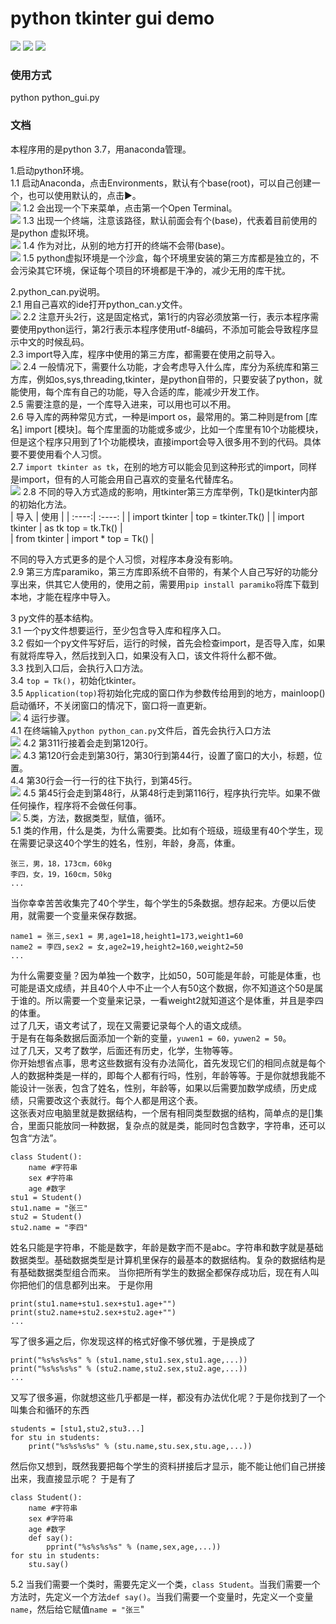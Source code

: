 # python tkinter gui demo   
  
![](https://docimg2.docs.qq.com/image/7Fcj5fiBHJTqebO8TH3vOw)
![](https://docimg1.docs.qq.com/image/7QgKgTjEKhxouogplQvb0A)
![](https://docimg9.docs.qq.com/image/P4sEHeyRD5oq3Z2Z3kkprg)

### 使用方式  
python python_gui.py

### 文档
本程序用的是python 3.7，用anaconda管理。  

1.启动python环境。  
1.1 启动Anaconda，点击Environments，默认有个base(root)，可以自己创建一个，也可以使用默认的，点击▶。  
![](https://docimg8.docs.qq.com/image/TFHF31Fp3jpSz2AyEKkdww)
1.2 会出现一个下来菜单，点击第一个Open Terminal。  
![](https://docimg5.docs.qq.com/image/Sq3sYwDcQM6Y80YguHy78A)
1.3 出现一个终端，注意该路径，默认前面会有个(base)，代表着目前使用的是python 虚拟环境。  
![](https://docimg2.docs.qq.com/image/JfRN9YLohJ4lfHRwPcn1UA)
1.4 作为对比，从别的地方打开的终端不会带(base)。  
![](https://docimg5.docs.qq.com/image/C53DtCkOs87BkSLF2qUrVg)
1.5 python虚拟环境是一个沙盒，每个环境里安装的第三方库都是独立的，不会污染其它环境，保证每个项目的环境都是干净的，减少无用的库干扰。  

2.python_can.py说明。  
2.1 用自己喜欢的ide打开python_can.y文件。  
![](https://docimg10.docs.qq.com/image/IxPBe8henVKZou0mCPwfrw)
2.2 注意开头2行，这是固定格式，第1行的内容必须放第一行，表示本程序需要使用python运行，第2行表示本程序使用utf-8编码，不添加可能会导致程序显示中文的时候乱码。  
2.3 import导入库，程序中使用的第三方库，都需要在使用之前导入。  
![](https://docimg5.docs.qq.com/image/hYCZfAekNE6_JXwIGyxM2g)
2.4 一般情况下，需要什么功能，才会考虑导入什么库，库分为系统库和第三方库，例如os,sys,threading,tkinter，是python自带的，只要安装了python，就能使用，每个库有自己的功能，导入合适的库，能减少开发工作。  
2.5 需要注意的是，一个库导入进来，可以用也可以不用。  
2.6 导入库的两种常见方式，一种是import os，最常用的。第二种则是from [库名] import [模块]。每个库里面的功能或多或少，比如一个库里有10个功能模块，但是这个程序只用到了1个功能模块，直接import会导入很多用不到的代码。具体要不要使用看个人习惯。  
2.7 ```import tkinter as tk```，在别的地方可以能会见到这种形式的import，同样是import，但有的人可能会用自己喜欢的变量名代替库名。  
![](https://docimg5.docs.qq.com/image/HPND_s-TVnnmz9-EN5-m2w)
2.8 不同的导入方式造成的影响，用tkinter第三方库举例，Tk()是tkinter内部的初始化方法。  
| 导入 | 使用 |
| :----:| :----: |
| import tkinter | top = tkinter.Tk()     |
| import tkinter | as tk	top = tk.Tk() |  
| from tkinter   | import *	top = Tk()    |  

不同的导入方式更多的是个人习惯，对程序本身没有影响。  
2.9 第三方库paramiko，第三方库即系统不自带的，有某个人自己写好的功能分享出来，供其它人使用的，使用之前，需要用```pip install paramiko```将库下载到本地，才能在程序中导入。  

3 py文件的基本结构。  
3.1 一个py文件想要运行，至少包含导入库和程序入口。  
3.2 假如一个py文件写好后，运行的时候，首先会检查import，是否导入库，如果有就将库导入，然后找到入口，如果没有入口，该文件将什么都不做。  
3.3 找到入口后，会执行入口方法。   
3.4 ```top = Tk()```，初始化tkinter。  
3.5 ```Application(top)```将初始化完成的窗口作为参数传给用到的地方，mainloop() 启动循环，不关闭窗口的情况下，窗口将一直更新。  
![](https://docimg7.docs.qq.com/image/3Z-2F-aOo6Un2JDeKdnhiQ)
4 运行步骤。  
4.1 在终端输入```python python_can.py```文件后，首先会执行入口方法  
![](https://docimg10.docs.qq.com/image/hiisd4MqGD50fRQCuQh55A)
4.2 第311行接着会走到第120行。  
![](https://docimg3.docs.qq.com/image/7yCRKd31QkU2L_CeOs0jnQ)
4.3 第120行会走到第30行，第30行到第44行，设置了窗口的大小，标题，位置。  
4.4 第30行会一行一行的往下执行，到第45行。  
![](https://docimg4.docs.qq.com/image/AUEF5TpB6xahAi-g2WIS-g)
4.5 第45行会走到第48行，从第48行走到第116行，程序执行完毕。如果不做任何操作，程序将不会做任何事。  
![](https://docimg5.docs.qq.com/image/Dfxqz_W-Jz_GK4GmDTx4tA)
5.类，方法，数据类型，赋值，循环。  
5.1 类的作用，什么是类，为什么需要类。比如有个班级，班级里有40个学生，现在需要记录这40个学生的姓名，性别，年龄，身高，体重。  
```
张三，男，18，173cm，60kg   
李四，女，19，160cm，50kg  
...
```
当你幸幸苦苦收集完了40个学生，每个学生的5条数据。想存起来。方便以后使用，就需要一个变量来保存数据。  
```
name1 = 张三,sex1 = 男,age1=18,height1=173,weight1=60  
name2 = 李四,sex2 = 女,age2=19,height2=160,weight2=50  
...
```
为什么需要变量？因为单独一个数字，比如50，50可能是年龄，可能是体重，也可能是语文成绩，并且40个人中不止一个人有50这个数据，你不知道这个50是属于谁的。所以需要一个变量来记录，一看weight2就知道这个是体重，并且是李四的体重。  
过了几天，语文考试了，现在又需要记录每个人的语文成绩。  
于是有在每条数据后面添加一个新的变量，```yuwen1 = 60，yuwen2 = 50```。  
过了几天，又考了数学，后面还有历史，化学，生物等等。  
你开始想省点事，思考这些数据有没有办法简化，首先发现它们的相同点就是每个人的数据种类是一样的，即每个人都有行吗，性别，年龄等等。于是你就想我能不能设计一张表，包含了姓名，性别，年龄等，如果以后需要加数学成绩，历史成绩，只需要改这个表就行。每个人都是用这个表。  
这张表对应电脑里就是数据结构，一个居有相同类型数据的结构，简单点的是[]集合，里面只能放同一种数据，复杂点的就是类，能同时包含数字，字符串，还可以包含“方法”。  
```
class Student():  
    name #字符串  
    sex #字符串  
    age #数字  
stu1 = Student()
stu1.name = "张三"
stu2 = Student()
stu2.name = "李四"
```
姓名只能是字符串，不能是数字，年龄是数字而不是abc。字符串和数字就是基础数据类型。基础数据类型是计算机里保存的最基本的数据结构。复杂的数据结构是有基础数据类型组合而来。
当你把所有学生的数据全都保存成功后，现在有人叫你把他们的信息都列出来。
于是你用
```
print(stu1.name+stu1.sex+stu1.age+"")
print(stu2.name+stu2.sex+stu2.age+"")
...
```
写了很多遍之后，你发现这样的格式好像不够优雅，于是换成了
```
print("%s%s%s%s" % (stu1.name,stu1.sex,stu1.age,...))
print("%s%s%s%s" % (stu2.name,stu2.sex,stu2.age,...))
...
```
又写了很多遍，你就想这些几乎都是一样，都没有办法优化呢？于是你找到了一个叫集合和循环的东西
```
students = [stu1,stu2,stu3...]
for stu in students:
    print("%s%s%s%s" % (stu.name,stu.sex,stu.age,...))
```
然后你又想到，既然我要把每个学生的资料拼接后才显示，能不能让他们自己拼接出来，我直接显示呢？
于是有了
```
class Student():
    name #字符串
    sex #字符串
    age #数字
    def say():
        pprint("%s%s%s%s" % (name,sex,age,...))
for stu in students:
    stu.say()
```
5.2 当我们需要一个类时，需要先定义一个类，```class Student```。当我们需要一个方法时，先定义一个方法```def say()```。当我们需要一个变量时，先定义一个变量```name```，然后给它赋值```name = "张三```"

